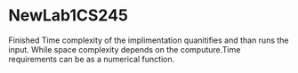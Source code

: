 # NewLab1CS245
Finished Time complexity of the implimentation quanitifies and than runs the input. While space complexity depends on the computure.Time requirements can be as a numerical function. 
